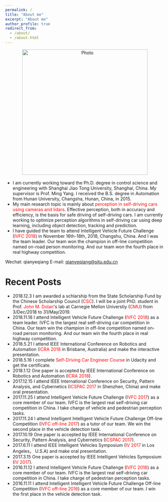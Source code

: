 ```yaml
---
permalink: /
title: "About me"
excerpt: "About me"
author_profile: true
redirect_from: 
  - /about/
  - /about.html
---
```


<p align="center">
  <img src="https://qianyeqiang.github.io/images/qianyeqiang.png?raw=true" alt="Photo" style="width: 400px;"/> 
</p>

* I am currently working toward the Ph.D. degree in control science and engineering with Shanghai Jiao Tong University, Shanghai, China. My supervisor is Prof. Ming Yang. I received the B.S. degree in Automation from Hunan University, Changsha, Hunan, China, in 2015. 
* My main research topic is mainly about <font color="red">perception in self-driving cars using cameras and lidars</font>. Effective perception, both in accuracy and efficiency, is the basis for safe driving of self-driving cars. I am currently working to optimize perception algorithms in self-driving car using deep learning, including object detection, tracking and prediction. 
* I have guided the team to attend Intelligent Vehicle Future Challenge (<font color="red">IVFC 2018</font>) in November 16th-18th, 2018, Changshu, China. And I was the team leader. Our team won the champion in off-line competition named on-road person monitoring. And our team won the fourth place in real highway competition.

Wechat: qianyeqiang  E-mail: qianyeqiang@sjtu.edu.cn

Recent Posts
======
* 2018.12.3 I am awarded a schlarship from the State Scholarship Fund by the Chinese Scholarship Council (<font color="red">CSC</font>). I will be a joint PhD. student in Prof. <font color="red">John M. Dolan</font>'s lab at Carnegie Mellon Universtiy (<font color="red">CMU</font>) from 3/Dec/2018 to 31/May/2019.
* 2018.11.18 I attend Intelligent Vehicle Future Challenge (<font color="red">IVFC 2018</font>) as a team leader. IVFC is the largest real self-driving car competition in China. Our team win the champion in off-line competition named on-road person monitoring. And our team win the fourth place in real highway competition.
* 2018.5.21 I attend IEEE International Conference on Robotics and Automation (<font color="red">ICRA 2018</font> in Brisbane, Australia) and make the interactive presentation. 
* 2018.5.16 I complete <font color="red">Self-Driving Car Engineer Course</font> in Udacity and get the certificate.
* 2018.1.12 One paper is accepted by IEEE International Conference on Robotics and Automation (<font color="red">ICRA 2018</font>).
* 2017.12.15 I attend IEEE International Conference on Security, Pattern Analysis, and Cybernetics (<font color="red">ICSPAC 2017</font> in Shenzhen, China) and make oral presentation.
* 2017.11.25 I attend Intelligent Vehicle Future Challenge (<font color="red">IVFC 2017</font>) as a core member of our team. IVFC is the largest real self-driving car competition in China. I take charge of vehicle and pedestrian perception tasks.
* 2017.11.24 I attend Intelligent Intelligent Vehicle Future Challenge Off-line Competition (<font color="red">IVFC off-line 2017</font>) as a tutor of our team. We win the second place in the vehicle detection task.
* 2017.10.19 One paper is accepted by IEEE International Conference on Security, Pattern Analysis, and Cybernetics (<font color="red">ICSPAC 2017</font>).
* 2017.6.11 I attend IEEE Intelligent Vehicles Symposium (<font color="red">IV 2017</font> in Los Angeles， U.S.A) and make oral presentation.
* 2017.3.15 One paper is accepted by IEEE Intelligent Vehicles Symposium (<font color="red">IV 2017</font>).
* 2016.11.12 I attend Intelligent Vehicle Future Challenge (<font color="red">IVFC 2016</font>) as a core member of our team. IVFC is the largest real self-driving car competition in China. I take charge of pedestrian perception tasks.
* 2016.11.11 I attend Intelligent Intelligent Vehicle Future Challenge Off-line Competition (<font color="red">IVFC off-line 2016</font>) as a core member of our team. I win the first place in the vehicle detection task.
